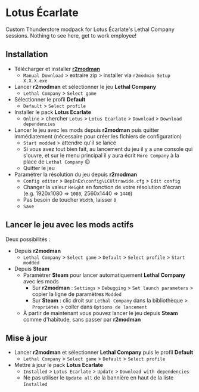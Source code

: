 # Lotus Écarlate

Custom Thunderstore modpack for Lotus Écarlate's Lethal Company sessions.
Nothing to see here, get to work employee!

## Installation

- Télécharger et installer [**r2modman**](https://thunderstore.io/c/lethal-company/p/ebkr/r2modman/)
  - `Manual Download` > extraire zip > installer via `r2modman Setup X.X.X.exe`
- Lancer **r2modman** et sélectionner le jeu **Lethal Company**
  - `Lethal Company` > `Select game`
- Sélectionner le profil **Default**
  - `Default` > `Select profile`
- Installer le pack **Lotus Ecarlate**
  - `Online` > chercher `Lotus` > `Lotus Ecarlate` > `Download` > `Download dependencies`
- Lancer le jeu avec les mods depuis **r2modman** puis quitter immédiatement (nécessaire pour créer les fichiers de configuration)
  - `Start modded` > attendre qu'il se lance
  - Si vous avez tout bien fait, au lancement du jeu il y a une console qui s'ouvre, et sur le menu principal il y aura écrit `More Company` à la place de `Lethal Company` 😉
  - Quitter le jeu
- Paramétrer la résolution du jeu depuis **r2modman**
  - `Config editor` > `BepInEx\config\LCUltrawide.cfg` > `Edit config`
  - Changer la valeur `Height` en fonction de votre résolution d'écran (e.g. 1920x1080 => `1080`, 2560x1440 => `1440`)
  - Pas besoin de toucher `Width`, laisser `0`
  - `Save`

## Lancer le jeu avec les mods actifs

Deux possibilités :

- Depuis **r2modman**
  - `Lethal Company` > `Select game` > `Default` > `Select profile` > `Start modded`
- Depuis **Steam**
  - Paramètrer **Steam** pour lancer automatiquement **Lethal Company** avec les mods
    - Sur **r2modman** : `Settings` > `Debugging` > `Set launch parameters` > copier la ligne de paramètres `Modded`
    - Sur **Steam** : clic droit sur `Lethal Company` dans la bibliothèque > `Propriétés` > coller dans `Options de lancement`
  - À partir de maintenant vous pouvez lancer le jeu depuis **Steam** comme d'habitude, sans passer par **r2modman**

## Mise à jour

- Lancer **r2modman** et sélectionner **Lethal Company** puis le profil **Default**
  - `Lethal Company` > `Select game` > `Default` > `Select profile`
- Mettre à jour le pack **Lotus Ecarlate**
  - `Installed` > `Lotus Ecarlate` > `Update` > `Download with dependencies`
  - Ne pas utiliser le `Update all` de la bannière en haut de la liste `Installed`
